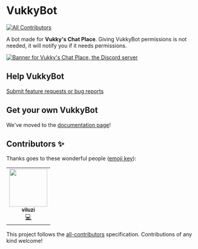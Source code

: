 # VukkyBot
<!-- ALL-CONTRIBUTORS-BADGE:START - Do not remove or modify this section -->
[![All Contributors](https://img.shields.io/badge/all_contributors-1-orange.svg?style=flat-square)](#contributors-)
<!-- ALL-CONTRIBUTORS-BADGE:END -->
A bot made for **Vukky's Chat Place**.
Giving VukkyBot permissions is not needed, it will notify you if it needs permissions.

[![Banner for Vukky's Chat Place, the Discord server](https://discord.com/api/guilds/719496895449530439/widget.png?style=banner2)](https://vukky.ga/discord)

## Help VukkyBot
[Submit feature requests or bug reports](https://github.com/VukkyLtd/VukkyBot/issues/new/choose)

## Get your own VukkyBot
We've moved to the [documentation page](https://vukkyltd.github.io/VukkyBot)!

## Contributors ✨

Thanks goes to these wonderful people ([emoji key](https://allcontributors.org/docs/en/emoji-key)):

<!-- ALL-CONTRIBUTORS-LIST:START - Do not remove or modify this section -->
<!-- prettier-ignore-start -->
<!-- markdownlint-disable -->
<table>
  <tr>
    <td align="center"><a href="https://github.com/viluzi"><img src="https://avatars0.githubusercontent.com/u/47392011?v=4" width="100px;" alt=""/><br /><sub><b>viluzi</b></sub></a><br /><a href="https://github.com/VukkyLtd/VukkyBot/commits?author=viluzi" title="Code">💻</a></td>
  </tr>
</table>

<!-- markdownlint-enable -->
<!-- prettier-ignore-end -->
<!-- ALL-CONTRIBUTORS-LIST:END -->

This project follows the [all-contributors](https://github.com/all-contributors/all-contributors) specification. Contributions of any kind welcome!
